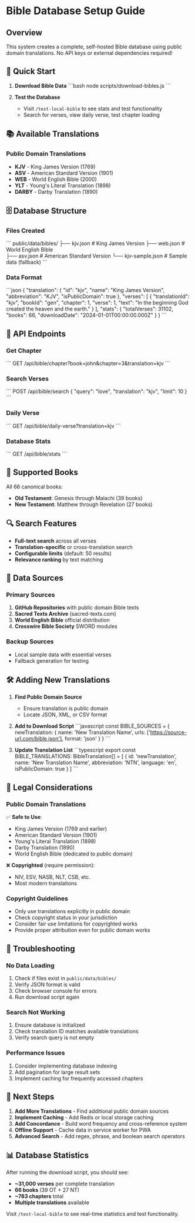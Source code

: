 # Bible Database Setup Guide

## Overview

This system creates a complete, self-hosted Bible database using public domain translations. No API keys or external dependencies required!

## 🚀 Quick Start

1. **Download Bible Data**
   \`\`\`bash
   node scripts/download-bibles.js
   \`\`\`

2. **Test the Database**
   - Visit `/test-local-bible` to see stats and test functionality
   - Search for verses, view daily verse, test chapter loading

## 📚 Available Translations

### Public Domain Translations
- **KJV** - King James Version (1769)
- **ASV** - American Standard Version (1901) 
- **WEB** - World English Bible (2000)
- **YLT** - Young's Literal Translation (1898)
- **DARBY** - Darby Translation (1890)

## 🗄️ Database Structure

### Files Created
\`\`\`
public/data/bibles/
├── kjv.json          # King James Version
├── web.json          # World English Bible  
├── asv.json          # American Standard Version
└── kjv-sample.json   # Sample data (fallback)
\`\`\`

### Data Format
\`\`\`json
{
  "translation": {
    "id": "kjv",
    "name": "King James Version",
    "abbreviation": "KJV",
    "isPublicDomain": true
  },
  "verses": [
    {
      "translationId": "kjv",
      "bookId": "gen",
      "chapter": 1,
      "verse": 1,
      "text": "In the beginning God created the heaven and the earth."
    }
  ],
  "stats": {
    "totalVerses": 31102,
    "books": 66,
    "downloadDate": "2024-01-01T00:00:00.000Z"
  }
}
\`\`\`

## 🔧 API Endpoints

### Get Chapter
\`\`\`
GET /api/bible/chapter?book=john&chapter=3&translation=kjv
\`\`\`

### Search Verses
\`\`\`
POST /api/bible/search
{
  "query": "love",
  "translation": "kjv",
  "limit": 10
}
\`\`\`

### Daily Verse
\`\`\`
GET /api/bible/daily-verse?translation=kjv
\`\`\`

### Database Stats
\`\`\`
GET /api/bible/stats
\`\`\`

## 📖 Supported Books

All 66 canonical books:
- **Old Testament**: Genesis through Malachi (39 books)
- **New Testament**: Matthew through Revelation (27 books)

## 🔍 Search Features

- **Full-text search** across all verses
- **Translation-specific** or cross-translation search
- **Configurable limits** (default: 50 results)
- **Relevance ranking** by text matching

## 💾 Data Sources

### Primary Sources
1. **GitHub Repositories** with public domain Bible texts
2. **Sacred Texts Archive** (sacred-texts.com)
3. **World English Bible** official distribution
4. **Crosswire Bible Society** SWORD modules

### Backup Sources
- Local sample data with essential verses
- Fallback generation for testing

## 🛠️ Adding New Translations

1. **Find Public Domain Source**
   - Ensure translation is public domain
   - Locate JSON, XML, or CSV format

2. **Add to Download Script**
   \`\`\`javascript
   const BIBLE_SOURCES = {
     newTranslation: {
       name: 'New Translation Name',
       urls: ['https://source-url.com/bible.json'],
       format: 'json'
     }
   }
   \`\`\`

3. **Update Translation List**
   \`\`\`typescript
   export const BIBLE_TRANSLATIONS: BibleTranslation[] = [
     {
       id: 'newTranslation',
       name: 'New Translation Name',
       abbreviation: 'NTN',
       language: 'en',
       isPublicDomain: true
     }
   ]
   \`\`\`

## 🚨 Legal Considerations

### Public Domain Translations
✅ **Safe to Use**:
- King James Version (1769 and earlier)
- American Standard Version (1901)
- Young's Literal Translation (1898)
- Darby Translation (1890)
- World English Bible (dedicated to public domain)

❌ **Copyrighted** (require permission):
- NIV, ESV, NASB, NLT, CSB, etc.
- Most modern translations

### Copyright Guidelines
- Only use translations explicitly in public domain
- Check copyright status in your jurisdiction
- Consider fair use limitations for copyrighted works
- Provide proper attribution even for public domain works

## 🔧 Troubleshooting

### No Data Loading
1. Check if files exist in `public/data/bibles/`
2. Verify JSON format is valid
3. Check browser console for errors
4. Run download script again

### Search Not Working
1. Ensure database is initialized
2. Check translation ID matches available translations
3. Verify search query is not empty

### Performance Issues
1. Consider implementing database indexing
2. Add pagination for large result sets
3. Implement caching for frequently accessed chapters

## 🎯 Next Steps

1. **Add More Translations** - Find additional public domain sources
2. **Implement Caching** - Add Redis or local storage caching
3. **Add Concordance** - Build word frequency and cross-reference system
4. **Offline Support** - Cache data in service worker for PWA
5. **Advanced Search** - Add regex, phrase, and boolean search operators

## 📊 Database Statistics

After running the download script, you should see:
- **~31,000 verses** per complete translation
- **66 books** (39 OT + 27 NT)
- **~783 chapters** total
- **Multiple translations** available

Visit `/test-local-bible` to see real-time statistics and test functionality.
